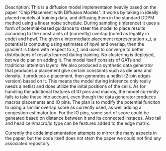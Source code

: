 Description: This is a diffusion model implementaion heavily based on the paper "Chip Placement with Diffusion Models". It works by taking in ideally placed models at training data, and diffusing them in the standard DDPM method using a linear noise schedule. During sampling (inference) it uses a form of potential-based guidance to steer the model to place results accoridng to the constraints of (currently) overlap (noted as legality in code) and hpwl. The given a intermediate placement representation x_t, a potential is computng using estimates of hpwl and overlap, then the gradient is taken with respect to x_t, and used to converge to better distributions of results learned during training. No clustering is deployed, but we do plan on adding it. The model itself consists of GATs and traditional attention layers. We also produced a synthetic data generator that produces a placement give certain constaints such as die area and density. It produces a placement, then generates a netlist (2-pin edges version) based on it. This means the model during inference only really needs a netlist and does utilize the inital positions of the cells. As for handling the additional features of IO pins and macros, the model currently fails to take these into account, even though the data generator produces macros placements and IO pins. The plan is to modify the potential funciton to using a similar overlap score as currently used, as well adding a congestion estimator too. For the IO pins, some sort of score could be geneated based on distance between it and its connected instaces. Also tail and head cell/macro/io type can be features added to the edge matrix.

Currently the code implementation attempts to mirror the many aspects in the paper, but the code itself does not stem the paper we could not find any associated repository.
